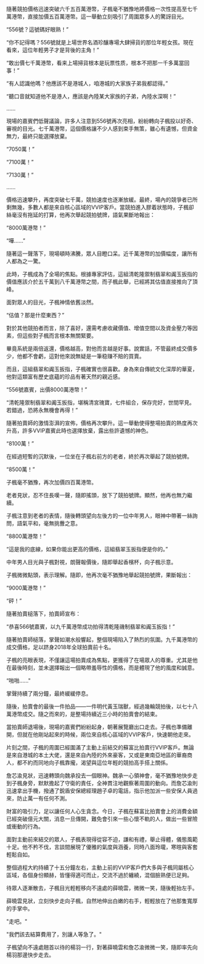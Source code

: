 隨著競拍價格迅速突破六千五百萬港幣，子楓毫不猶豫地將價格一次性提高至七千萬港幣，直接加價五百萬港幣。這一舉動立刻吸引了周圍眾多人的驚訝目光。

“556號？這號碼好眼熟！”

“你不記得嗎？556號就是上場世界名酒珍釀專場大肆掃貨的那位年輕女孩。現在看來，這位年輕男子才是背後的主角！”

“敢出價七千萬港幣，看来上場掃貨根本是玩票性质，根本不把那一千多萬當回事！”

“有人認識他嗎？他應該不是港城人，咱港城的大家族子弟我都認得。”

“聽口音就知道他不是港人，應該是內陸某大家族的子弟，內陸水深啊！”

……

現場的嘉賓們低聲議論，許多人注意到556號再次亮相，紛紛轉向子楓投以好奇、審視的目光。七千萬港幣，這個價格讓不少人感到束手無策，雖心有遺憾，但資金無力，最終只能選擇放棄。

“7050萬！”

“7100萬！”

“7130萬！”

……

價格迅速攀升，再度突破七千萬，競拍速度也逐漸放緩。最終，場內的競爭者已所剩無幾，多數人都是來自核心區域的VVIP客戶。當競拍進入膠着狀態時，子楓卻絲毫沒有拖延的打算，他再次舉起競拍號牌，語氣果斷地報出：

“8000萬港幣！”

“嘩……”

隨著這一聲落下，現場頓時沸騰，眾人目瞪口呆。近千萬港幣的加價幅度，讓所有人都為之一驚。

此時，子楓成為了全場的焦點。根據專家評估，這組清乾隆禦制翡翠和阗玉扳指的價值應該介於五千萬到八千萬港幣之間，而子楓此舉，已經將其估值直接推向了頂峰。

面對眾人的目光，子楓神情依舊淡然。

“估值？那是什麼東西？”

對於其他競拍者而言，除了喜好，還需考慮收藏價值、增值空間以及資金壓力等因素，但這些對子楓而言根本無關緊要。

畢竟系統是兩倍返還，價格越高，對他而言越是好事。說實話，不管最終成交價多少，他都不會虧，這對他來說無疑是一筆稳赚不賠的買賣。

而且，這組翡翠和阗玉扳指，子楓確實也很喜歡。身為來自傳統文化深厚的華夏，他對這類富有歷史底蘊的珍品有著天然的親近感。

“556號嘉賓，出價8000萬港幣！”

“清乾隆禦制翡翠和阗玉扳指，堪稱清宮瑰寶，七件組合，保存完好，世間罕見。若錯過，恐將永無機會再得！”

隨著拍賣師的激情澎湃的宣佈，價格再次攀升。這一舉動使得整場拍賣的熱度再次升高，許多VVIP嘉賓此時也選擇放棄，露出些許遺憾的神色。

“8100萬！”

在經過短暫的沉默後，一位坐在子楓右前方的老者，終於再次舉起了競拍號牌。

“8500萬！”

子楓毫不猶豫，再次加價四百萬港幣。

老者見狀，忍不住長嘆一聲，隨即搖頭，放下了競拍號牌。顯然，他再也無力繼續。

子楓注意到老者的表情，隨後轉頭望向左後方的一位中年男人，眼神中帶著一絲詢問，語氣平和，毫無挑釁之意。

“8800萬港幣！”

“這是我的底線，如果你能出更高的價格，這組翡翠玉扳指便是你的。”

中年男人目光與子楓對視，朗聲報價後，隨即舉起香檳杯，向子楓示意。

子楓微微點頭，表示理解。隨即，他再次毫不猶豫地舉起競拍號牌，果斷報出：

“9000萬港幣！”

“砰！”

隨著拍賣槌落下，拍賣師宣布：

“恭喜566號嘉賓，以九千萬港幣成功拍得清乾隆禨制翡翠和阗玉扳指！”

隨著拍賣師槌落，掌聲如潮水般響起，整個現場陷入了熱烈的氛圍。九千萬港幣的成交價格，足以跻身2018年全球拍賣前十名。

子楓的亮眼表現，不僅讓這場拍賣成為焦點，更獲得了在場眾人的尊重。尤其是他在最後時刻，並未選擇報出一個略帶羞辱性的價格，而是體現了他的風度和誠意。

“啪啪……"

掌聲持續了兩分鐘，最終緩緩停息。

隨後，拍賣會的最後一件拍品——一件明代黃玉瑞獸，經過幾輪競拍後，以七十八萬港幣成交。隨之而來的，是整場持續近三小時的拍賣會的結束。

當拍賣師退場後，現場的嘉賓們紛紛起身，朝著展覽廳出口走去。子楓也準備離開，但就在他剛站起來的時候，兩位來自核心區域的VVIP客戶，快速朝他走來。

片刻之間，子楓的周圍已經圍滿了主動上前結交的蘇富比拍賣行VVIP客戶。無論是來自港城的本土大佬，還是來自內陸的外來豪客，又或是東南亞地區的華裔商人，都不約而同地向子楓靠攏，渴望與這位年輕的競拍高手搭上關係。

詹芯渝見狀，迅速轉頭向魏承投去一個眼神。魏承一心領神會，毫不猶豫地快步走到子楓身旁，默默擔起了守衛的責任，全神貫注地觀察著周圍的動向。而詹芯渝則迅速拿出手機，撥通了銳盾安保總經理趙子卓的電話，指示他加派一些安保人員過來，防止萬一有任何不測。

財富的吸引力，足以讓任何人心生貪念。今日，子楓在蘇富比拍賣會上的消費金額已經突破億元大關，消息一旦傳開，難免會引來一些心懷不軌的人，做出一些冒險或衝動的行為。

面對主動前來結交的眾人，子楓表現得從容不迫，謙和有禮，舉止得體，儀態風範十足。他不矜不伐，言談間展現了優雅的氣度與涵養，同時八面玲瓏，寒暄與客套輕鬆自如。

整個過程大約持續了十五分鐘左右，主動上前的VVIP客戶們大多與子楓同屬核心區域，各個身份顯赫，皆懂得適可而止，交流不過於纏繞，混個臉熟便已足夠。

待眾人逐漸散去，子楓目光輕輕移向不遠處的薛曉雲，微微一笑，隨後輕抬左手。

薛曉雲見狀，立刻快步走向子楓，自然地伸出白嫩的右手，輕輕放在了他那隻寬厚的手掌中。

"走吧。"

"我們該去結算費用了，別讓人等急了。"

子楓望向不遠處翹首以待的楊羽一行，對著薛曉雲和詹芯渝微微一笑，隨即率先向楊羽那邊快步走去。

